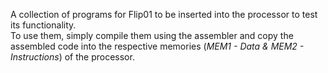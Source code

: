 A collection of programs for Flip01 to be inserted into the processor to test its functionality. </br>
To use them, simply compile them using the assembler and copy the assembled code into the respective memories (_MEM1 - Data & MEM2 - Instructions_) of the processor.
